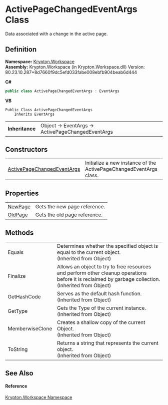 # ActivePageChangedEventArgs Class


Data associated with a change in the active page.



## Definition
**Namespace:** <a href="0dbf488f-9676-a1e5-a949-1b4bcea03d52.md">Krypton.Workspace</a>  
**Assembly:** Krypton.Workspace (in Krypton.Workspace.dll) Version: 80.23.10.287+8d7660f9dc5efd033fabe008ebfb904beab6d444

**C#**
``` C#
public class ActivePageChangedEventArgs : EventArgs
```
**VB**
``` VB
Public Class ActivePageChangedEventArgs
	Inherits EventArgs
```

<table><tr><td><strong>Inheritance</strong></td><td>Object  →  EventArgs  →  ActivePageChangedEventArgs</td></tr>
</table>



## Constructors
<table>
<tr>
<td><a href="540557cb-aaab-5c77-0377-2ddae7f1d28e.md">ActivePageChangedEventArgs</a></td>
<td>Initialize a new instance of the ActivePageChangedEventArgs class.</td></tr>
</table>

## Properties
<table>
<tr>
<td><a href="3d493b7b-8315-8e0c-b156-cdf933270349.md">NewPage</a></td>
<td>Gets the new page reference.</td></tr>
<tr>
<td><a href="4abf7156-ff70-d2a7-beaa-d6a71db8fb6b.md">OldPage</a></td>
<td>Gets the old page reference.</td></tr>
</table>

## Methods
<table>
<tr>
<td>Equals</td>
<td>Determines whether the specified object is equal to the current object.<br />(Inherited from Object)</td></tr>
<tr>
<td>Finalize</td>
<td>Allows an object to try to free resources and perform other cleanup operations before it is reclaimed by garbage collection.<br />(Inherited from Object)</td></tr>
<tr>
<td>GetHashCode</td>
<td>Serves as the default hash function.<br />(Inherited from Object)</td></tr>
<tr>
<td>GetType</td>
<td>Gets the Type of the current instance.<br />(Inherited from Object)</td></tr>
<tr>
<td>MemberwiseClone</td>
<td>Creates a shallow copy of the current Object.<br />(Inherited from Object)</td></tr>
<tr>
<td>ToString</td>
<td>Returns a string that represents the current object.<br />(Inherited from Object)</td></tr>
</table>

## See Also


#### Reference
<a href="0dbf488f-9676-a1e5-a949-1b4bcea03d52.md">Krypton.Workspace Namespace</a>  
